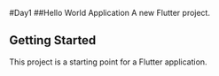#Day1
##Hello World Application
A new Flutter project.
## Getting Started
This project is a starting point for a Flutter application.
